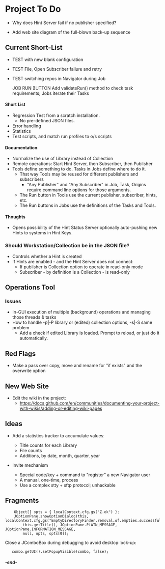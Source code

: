
# Project To Do

 * Why does Hint Server fail if no publisher specified?

 * Add web site diagram of the full-blown back-up sequence

## Current Short-List

 * TEST with new blank configuration
 * TEST File, Open Subscriber failure and retry
 * TEST switching repos in Navigator during Job

   JOB RUN BUTTON
    Add validateRun() method to check task requirements; Jobs iterate their Tasks

#### Short List
 * Regression Test from a scratch installation.
   * No pre-defined JSON files.
 * Error handling
 * Statistics
 * Test scripts, and match run profiles to o/s scripts

#### Documentation
  * Normalize the use of Library instead of Collection
  * Remote operations: Start Hint Server, then Subscriber, then Publisher
  * Tools define something to do. Tasks in Jobs define where to do it.
    * That way Tools may be reused for different publishers and subscribers 
      * "Any Publisher" and "Any Subscriber" in Job, Task, Origins require command line options
        for those arguments.
    * The Run button in Tools use the current publisher, subscriber, hints, etc.
    * The Run buttons in Jobs use the definitions of the Tasks and Tools.

#### Thoughts
 * Opens possibility of the Hint Status Server optionally auto-pushing new Hints to systems in Hint Keys.

### Should Workstation/Collection be in the JSON file?
 * Controls whether a Hint is created
 * If Hints are enabled - and the Hint Server does not connect:
    * If publisher is Collection option to operate in read-only mode
    * Subscriber - by definition is a Collection - is read-only


## Operations Tool

### Issues

* In-GUI execution of multiple (background) operations and managing those threads & tasks
* How to handle -p|-P library or (edited) collection options, -s|-S same problem
  * Add a check if edited Library is loaded. Prompt to reload, or just do it automatically. 


## Red Flags

 * Make a pass over copy, move and rename for "if exists" and the overwrite option 


## New Web Site

 * Edit the wiki in the project:
   * https://docs.github.com/en/communities/documenting-your-project-with-wikis/adding-or-editing-wiki-pages


## Ideas

 * Add a statistics tracker to accumulate values:
   * Title counts for each Library
   * File counts
   * Additions, by date, month, quarter, year

 * Invite mechanism
   * Special code/key + command to "register" a new Navigator user
   * A manual, one-time, process
   * Use a complex stty + sftp protocol; unhackable

## Fragments

```
    Object[] opts = { localContext.cfg.gs("Z.ok") };
    JOptionPane.showOptionDialog(this, localContext.cfg.gs("EmptyDirectoryFinder.removal.of.empties.successful"),
        this.getTitle(), JOptionPane.PLAIN_MESSAGE, JOptionPane.INFORMATION_MESSAGE,
        null, opts, opts[0]);
```

Close a JComboBox during debugging to avoid desktop lock-up:
```
   combo.getUI().setPopupVisible(combo, false);
   ```

#### _-end-_
